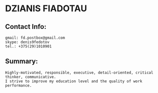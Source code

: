 # DZIANIS FIADOTAU

## Contact Info:
    gmail: fd.postbox@gmail.com
    skype: denis9fedotov
    tel.: +375(29)1010901

## Summary:
    Highly-motivated, responsible, executive, detail-oriented, critical thinker, communicative.
    I strive to improve my education level and the quality of work performance.